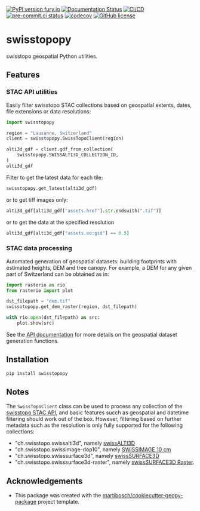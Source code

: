[![PyPI version fury.io](https://badge.fury.io/py/swisstopopy.svg)](https://pypi.python.org/pypi/swisstopopy/)
[![Documentation Status](https://readthedocs.org/projects/swisstopopy/badge/?version=latest)](https://swisstopopy.readthedocs.io/en/latest/?badge=latest)
[![CI/CD](https://github.com/martibosch/swisstopopy/actions/workflows/tests.yml/badge.svg)](https://github.com/martibosch/swisstopopy/blob/main/.github/workflows/tests.yml)
[![pre-commit.ci status](https://results.pre-commit.ci/badge/github/martibosch/swisstopopy/main.svg)](https://results.pre-commit.ci/latest/github/martibosch/swisstopopy/main)
[![codecov](https://codecov.io/gh/martibosch/swisstopopy/branch/main/graph/badge.svg?token=hKoSSRn58a)](https://codecov.io/gh/martibosch/swisstopopy)
[![GitHub license](https://img.shields.io/github/license/martibosch/swisstopopy.svg)](https://github.com/martibosch/swisstopopy/blob/main/LICENSE)

# swisstopopy

swisstopo geospatial Python utilities.

## Features

### STAC API utilities

Easily filter swisstopo STAC collections based on geospatial extents, dates, file extensions or data resolutions:

```python
import swisstopopy

region = "Lausanne, Switzerland"
client = swisstopopy.SwissTopoClient(region)

alti3d_gdf = client.gdf_from_collection(
    swisstopopy.SWISSALTI3D_COLLECTION_ID,
)
alti3d_gdf
```

Filter to get the latest data for each tile:

```python
swisstopopy.get_latest(alti3d_gdf)
```

or to get tiff images only:

```python
alti3d_gdf[alti3d_gdf["assets.href"].str.endswith(".tif")]
```

or to get the data at the specified resolution

```python
alti3d_gdf[alti3d_gdf["assets.eo:gsd"] == 0.5]
```

### STAC data processing

Automated generation of geospatial datasets: building footprints with estimated heights, DEM and tree canopy. For example, a DEM for any given part of Switzerland can be obtained as in:

```python
import rasterio as rio
from rasterio import plot

dst_filepath = "dem.tif"
swissotopopy.get_dem_raster(region, dst_filepath)

with rio.open(dst_filepath) as src:
    plot.show(src)
```

See the [API documentation](https://swisstopopy.readthedocs.io/en/latest/api.html) for more details on the geospatial dataset generation functions.

## Installation

```bash
pip install swisstopopy
```

## Notes

The `SwissTopoClient` class can be used to process any collection of the [swisstopo STAC API](https://www.geo.admin.ch/en/rest-interface-stac-api), and basic features succh as geospatial and datetime filtering should work out of the box. However, filtering based on further metadata such as the resolution is only fully supported for the following collections:

- "ch.swisstopo.swissalti3d", namely [swissALTI3D](https://www.swisstopo.admin.ch/en/height-model-swissalti3d)
- "ch.swisstopo.swissimage-dop10", namely [SWISSIMAGE 10 cm](https://www.swisstopo.admin.ch/en/orthoimage-swissimage-10)
- "ch.swisstopo.swisssurface3d", namely [swissSURFACE3D](https://www.swisstopo.admin.ch/en/height-model-swisssurface3d)
- "ch.swisstopo.swisssurface3d-raster", namely [swissSURFACE3D Raster](https://www.swisstopo.admin.ch/en/height-model-swisssurface3d-raster).

## Acknowledgements

- This package was created with the [martibosch/cookiecutter-geopy-package](https://github.com/martibosch/cookiecutter-geopy-package) project template.
